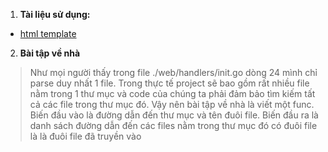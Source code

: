 1. **Tài liệu sử dụng:**

* [html template](https://golang.org/pkg/html/template/)
2. **Bài tập về nhà**
> Như mọi người thấy trong file ./web/handlers/init.go dòng 24 mình chỉ parse duy nhất 1 file. 
> Trong thực tế project sẽ bao gồm rất nhiều file nằm trong 1 thư mục và code của chúng ta phải đảm bảo
> tìm kiếm tất cả các file trong thư mục đó. Vậy nên bài tập về nhà là viết một func. Biến đầu vào là đường 
> dẫn đến thư mục và tên đuôi file. Biến đầu ra là danh sách đường dẫn đến các files nằm trong thư mục đó có 
> đuôi file là là đuôi file đã truyền vào 